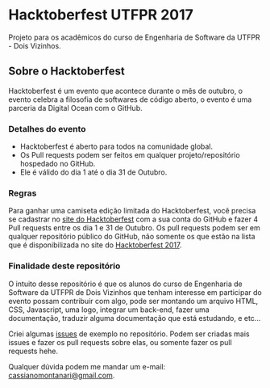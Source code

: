 # Hacktoberfest UTFPR 2017

Projeto para os acadêmicos do curso de Engenharia de Software da UTFPR - Dois Vizinhos.

## Sobre o Hacktoberfest

Hacktoberfest é um evento que acontece durante o mês de outubro, o evento celebra a filosofia de softwares de código aberto, o evento é uma parceria da Digital Ocean com o GitHub.

### Detalhes do evento

- Hacktoberfest é aberto para todos na comunidade global.
- Os Pull requests podem ser feitos em qualquer projeto/repositório hospedado no GitHub.
- Ele é válido do dia 1 até o dia 31 de Outubro.

### Regras

Para ganhar uma camiseta edição limitada do Hacktoberfest, você precisa se cadastrar no [site do Hacktoberfest](https://hacktoberfest.digitalocean.com/sign_up/register) com a sua conta do GitHub e fazer 4 Pull requests entre os dia 1 e 31 de Outubro. Os pull requests podem ser em qualquer repositório público do GitHub, não somente os que estão na lista que é disponibilizada no site do [Hacktoberfest 2017](https://hacktoberfest.digitalocean.com).

### Finalidade deste repositório

O intuito desse repositório é que os alunos do curso de Engenharia de Software da UTFPR de Dois Vizinhos que tenham interesse em participar do evento possam contribuir com algo, pode ser montando um arquivo HTML, CSS, Javascript, uma logo, integrar um back-end, fazer uma documentação, traduzir alguma documentação que está estudando, e etc...

Criei algumas [issues](https://github.com/cassianomon/HacktoberfestUTFPR/issues) de exemplo no repositório. Podem ser criadas mais issues e fazer os pull requests sobre elas, ou somente fazer os pull requests hehe.

Qualquer dúvida podem me mandar um e-mail: [cassianomontanari@gmail.com](mailto:cassianomontanari@gmail.com).
